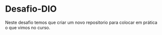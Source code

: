 # Desafio-DIO
Neste desafio temos que criar um novo repositorio para colocar em prática o que vimos no curso.
